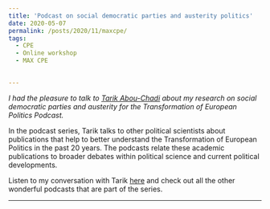 ```yaml
---
title: 'Podcast on social democratic parties and austerity politics'
date: 2020-05-07
permalink: /posts/2020/11/maxcpe/
tags:
  - CPE
  - Online workshop
  - MAX CPE
 

---
```


*I had the pleasure to talk to [Tarik Abou-Chadi](https://www.tarikabouchadi.net/) about my research on social democratic parties and austerity for the Transformation of European Politics Podcast.*

In the podcast series, Tarik talks to other political scientists about publications that help to better understand the Transformation of European Politics in the past 20 years. The podcasts relate these academic publications to broader debates within political science and current political developments. 

Listen to my conversation with Tarik [here](https://soundcloud.com/user-467531770/episode-17-bjorn-bremer-austerity-politics) and check out all the other wonderful podcasts that are part of the series.

------